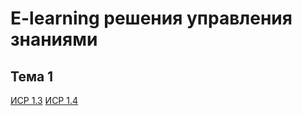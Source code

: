 # E-learning решения управления знаниями

## Тема 1
[ИСР 1.3](https://branched-dead-613.notion.site/1-3-0fb0c1a0ac58480f9b3ee1addf48cc6e?pvs=4)
[ИСР 1.4](https://github.com/polinalazebnikova/mag-sem4-eLearning/blob/master/%D0%9B%D0%B0%D0%B7%D0%B5%D0%B1%D0%BD%D0%B8%D0%BA%D0%BE%D0%B2%D0%B0%20%D0%9F%D0%BE%D0%BB%D0%B8%D0%BD%D0%B0%20%D0%98%D0%A1%D0%A0%201.4.docx)
